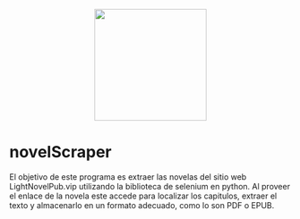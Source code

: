 <p align="center">
  <img height="200px" src="https://github.com/Axforzi/novelScraper/assets/98427019/55c6c3b2-cbf8-48b2-8a7a-4b964ef61e17">
</p>

<h1> novelScraper </h1>
<p> El objetivo de este programa es extraer las novelas del sitio web LightNovelPub.vip utilizando la biblioteca de selenium en python.  
  Al proveer el enlace de la novela este accede para localizar los capitulos, extraer el texto y almacenarlo en un formato adecuado, como lo son
  PDF o EPUB.</p>
